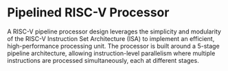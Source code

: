 # Pipelined RISC-V Processor
A RISC-V pipeline processor design leverages the simplicity and modularity of the RISC-V Instruction Set Architecture (ISA) to implement an efficient, high-performance processing unit. The processor is built around a 5-stage pipeline architecture, allowing instruction-level parallelism where multiple instructions are processed simultaneously, each at different stages.
